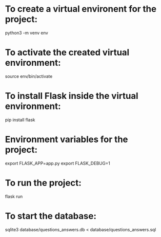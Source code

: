 # To create a virtual environent for the project:
python3 -m venv env

# To activate the created virtual environment:
source env/bin/activate

# To install Flask inside the virtual environment:
pip install flask

# Environment variables for the project:
export FLASK_APP=app.py
export FLASK_DEBUG=1

# To run the project:
flask run

# To start the database:
sqlite3 database/questions_answers.db < database/questions_answers.sql
